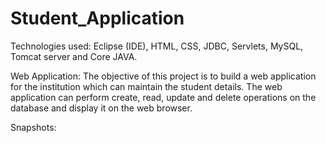 # Student_Application

Technologies used: 
Eclipse (IDE), HTML, CSS, JDBC, Servlets, MySQL, Tomcat server and Core JAVA.

Web Application:
 The objective of this project is to build a web application for the institution which can maintain the student details.  The web application can perform create, read, update and delete operations on the database and display it on the web browser. 

Snapshots: 
